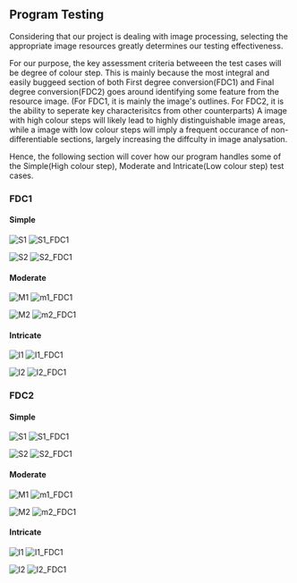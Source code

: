 ## Program Testing
Considering that our project is dealing with image processing, selecting the appropriate image resources greatly determines our testing effectiveness.

For our purpose, the key assessment criteria betweeen the test cases will be degree of colour step. This is mainly because the most integral and easily buggeed section of both First degree conversion(FDC1) and Final degree conversion(FDC2) goes around identifying some feature from the resource image. (For FDC1, it is mainly the image's outlines. For FDC2, it is the ability to seperate key characterisitcs from other counterparts) A image with high colour steps will likely lead to highly distinguishable image areas, while a image with low colour steps will imply a frequent occurance of non-differentiable sections, largely increasing the diffculty in image analysation.

Hence, the following section will cover how our program handles some of the Simple(High colour step), Moderate and Intricate(Low colour step) test cases.

### FDC1
#### Simple
![S1](https://github.com/FeathersRe/PIXIE/blob/main/Test%20Cases/Test%20Pics/s_1.png) ![S1_FDC1](https://github.com/FeathersRe/PIXIE/blob/main/Test%20Cases/Test%20Pics/s_1_FDC1.png)

![S2](https://github.com/FeathersRe/PIXIE/blob/main/Test%20Cases/Test%20Pics/s_2.png) ![S2_FDC1](https://github.com/FeathersRe/PIXIE/blob/main/Test%20Cases/Test%20Pics/s_2_FDC1.png)

#### Moderate
![M1](https://github.com/FeathersRe/PIXIE/blob/main/Test%20Cases/Test%20Pics/m_1.png) ![m1_FDC1](https://github.com/FeathersRe/PIXIE/blob/main/Test%20Cases/Test%20Pics/m_1_FDC1.png)

![M2](https://github.com/FeathersRe/PIXIE/blob/main/Test%20Cases/Test%20Pics/m_2.jpg) ![m2_FDC1](https://github.com/FeathersRe/PIXIE/blob/main/Test%20Cases/Test%20Pics/m_2_FDC1.jpg)

#### Intricate
![I1](https://github.com/FeathersRe/PIXIE/blob/main/Test%20Cases/Test%20Pics/i_1.png) ![I1_FDC1](https://github.com/FeathersRe/PIXIE/blob/main/Test%20Cases/Test%20Pics/i_1_FDC1.png)

![I2](https://github.com/FeathersRe/PIXIE/blob/main/Test%20Cases/Test%20Pics/i_2.jpg) ![I2_FDC1](https://github.com/FeathersRe/PIXIE/blob/main/Test%20Cases/Test%20Pics/i_2_FDC1.jpg)

### FDC2
#### Simple
![S1](https://github.com/FeathersRe/PIXIE/blob/main/Test%20Cases/Test%20Pics/s_1.png) ![S1_FDC1](https://github.com/FeathersRe/PIXIE/blob/main/Test%20Cases/Test%20Pics/s_1_FDC2.png)

![S2](https://github.com/FeathersRe/PIXIE/blob/main/Test%20Cases/Test%20Pics/s_2.png) ![S2_FDC1](https://github.com/FeathersRe/PIXIE/blob/main/Test%20Cases/Test%20Pics/s_2_FDC2.png)

#### Moderate
![M1](https://github.com/FeathersRe/PIXIE/blob/main/Test%20Cases/Test%20Pics/m_1.png) ![m1_FDC1](https://github.com/FeathersRe/PIXIE/blob/main/Test%20Cases/Test%20Pics/m_1_FDC2.png)

![M2](https://github.com/FeathersRe/PIXIE/blob/main/Test%20Cases/Test%20Pics/m_2.jpg) ![m2_FDC1](https://github.com/FeathersRe/PIXIE/blob/main/Test%20Cases/Test%20Pics/m_2_FDC2.jpg)

#### Intricate
![I1](https://github.com/FeathersRe/PIXIE/blob/main/Test%20Cases/Test%20Pics/i_1.png) ![I1_FDC1](https://github.com/FeathersRe/PIXIE/blob/main/Test%20Cases/Test%20Pics/i_1_FDC2.png)

![I2](https://github.com/FeathersRe/PIXIE/blob/main/Test%20Cases/Test%20Pics/i_2.jpg) ![I2_FDC1](https://github.com/FeathersRe/PIXIE/blob/main/Test%20Cases/Test%20Pics/i_2_FDC2.jpg)
